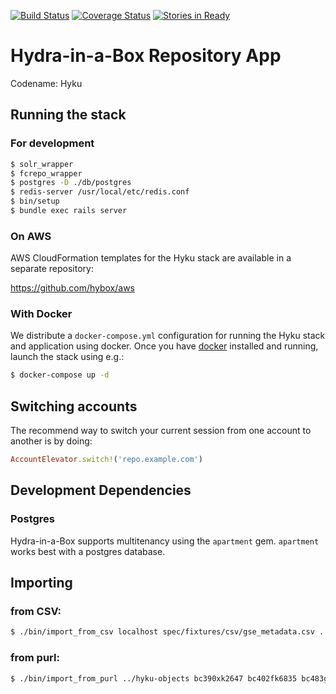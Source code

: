 [![Build Status](https://travis-ci.org/projecthydra-labs/hyku.svg)](https://travis-ci.org/projecthydra-labs/hyku)
[![Coverage Status](https://coveralls.io/repos/projecthydra-labs/hyku/badge.svg?branch=master&service=github)](https://coveralls.io/github/projecthydra-labs/hyku?branch=master)
[![Stories in Ready](https://badge.waffle.io/projecthydra-labs/hyku.png?label=ready&title=Ready)](https://waffle.io/projecthydra-labs/hyku)

# Hydra-in-a-Box Repository App

Codename: Hyku

## Running the stack

### For development

```bash
$ solr_wrapper
$ fcrepo_wrapper
$ postgres -D ./db/postgres
$ redis-server /usr/local/etc/redis.conf
$ bin/setup
$ bundle exec rails server
```

### On AWS

AWS CloudFormation templates for the Hyku stack are available in a separate repository:

https://github.com/hybox/aws

### With Docker

We distribute a `docker-compose.yml` configuration for running the Hyku stack and application using docker. Once you have [docker](https://docker.com) installed and running, launch the stack using e.g.:

```bash
$ docker-compose up -d
```

## Switching accounts

The recommend way to switch your current session from one account to another is by doing:

```ruby
AccountElevator.switch!('repo.example.com')
```

## Development Dependencies

### Postgres

Hydra-in-a-Box supports multitenancy using the `apartment` gem. `apartment` works best with a postgres database.

## Importing
### from CSV:

```bash
$ ./bin/import_from_csv localhost spec/fixtures/csv/gse_metadata.csv ../hyku-objects
```

### from purl:

```bash
$ ./bin/import_from_purl ../hyku-objects bc390xk2647 bc402fk6835 bc483gc9313
```
